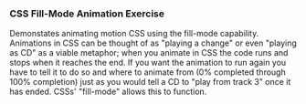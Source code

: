 ### CSS Fill-Mode Animation Exercise
Demonstates animating motion CSS using the fill-mode capability. Animations in CSS can be thought of as "playing a change" or even "playing as CD" as a viable metaphor; when you animate in CSS the code runs and stops when it reaches the end. If you want the animation to run again you have to tell it to do so and where to animate from (0% completed through 100% completion) just as you would tell a CD to "play from track 3" once it has ended. CSSs' "fill-mode" allows this to function.